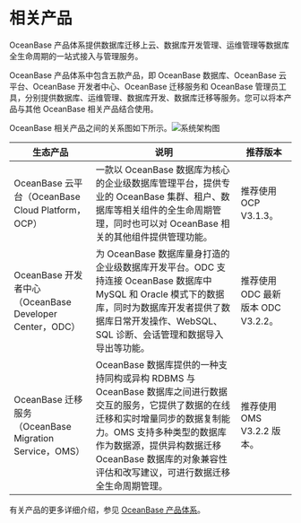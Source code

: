 相关产品 
=========================

OceanBase 产品体系提供数据库迁移上云、数据库开发管理、运维管理等数据库全生命周期的一站式接入与管理服务。

OceanBase 产品体系中包含五款产品，即 OceanBase 数据库、OceanBase 云平台、OceanBase 开发者中心、OceanBase 迁移服务和 OceanBase 管理员工具，分别提供数据库、运维管理、数据库开发、数据库迁移等服务。您可以将本产品与其他 OceanBase 相关产品结合使用。

OceanBase 相关产品之间的关系图如下所示。![系统架构图](https://help-static-aliyun-doc.aliyuncs.com/assets/img/zh-CN/0281457261/p183932.png)​​


|                      生态产品                       |                                                                              说明                                                                              |           推荐版本            |
|-------------------------------------------------|--------------------------------------------------------------------------------------------------------------------------------------------------------------|---------------------------|
| OceanBase 云平台（OceanBase Cloud Platform，OCP）     | 一款以 OceanBase 数据库为核心的企业级数据库管理平台，提供专业的 OceanBase 集群、租户、数据库等相关组件的全生命周期管理，同时也可以对 OceanBase 相关的其他组件提供管理功能。                                                       | 推荐使用 OCP V3.1.3。          |
| OceanBase 开发者中心（OceanBase Developer Center，ODC） | 为 OceanBase 数据库量身打造的企业级数据库开发平台。ODC 支持连接 OceanBase 数据库中 MySQL 和 Oracle 模式下的数据库，同时为数据库开发者提供了数据库日常开发操作、WebSQL、SQL 诊断、会话管理和数据导入导出等功能。                            | 推荐使用 ODC 最新版本 ODC V3.2.2。 |
| OceanBase 迁移服务（OceanBase Migration Service，OMS） | OceanBase 数据库提供的一种支持同构或异构 RDBMS 与 OceanBase 数据库之间进行数据交互的服务，它提供了数据的在线迁移和实时增量同步的数据复制能力。OMS 支持多种类型的数据库作为数据源，提供异构数据迁移 OceanBase 数据库的对象兼容性评估和改写建议，可进行数据迁移全生命周期管理。 | 推荐使用 OMS V3.2.2 版本。       |



有关产品的更多详细介绍，参见 [OceanBase 产品体系](https://www.oceanbase.com/)。
